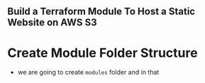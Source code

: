 ## Build a Terraform Module To Host a Static Website on AWS S3
# Create Module Folder Structure
- we are going to create `modules` folder and in that 
